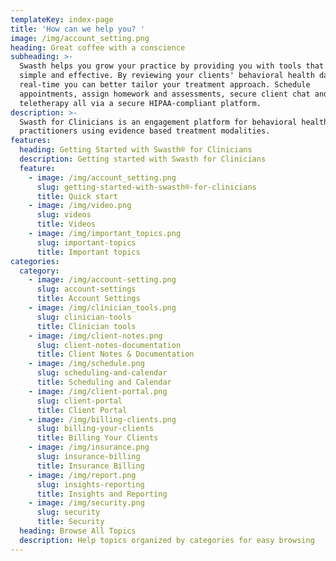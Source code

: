 ```yaml
---
templateKey: index-page
title: 'How can we help you? '
image: /img/account_setting.png
heading: Great coffee with a conscience
subheading: >-
  Swasth helps you grow your practice by providing you with tools that are
  simple and effective. By reviewing your clients' behavioral health data in
  real-time you can better tailor your treatment approach. Schedule
  appointments, assign homework and assessments, secure client chat and
  teletherapy all via a secure HIPAA-compliant platform.
description: >-
  Swasth for Clinicians is an engagement platform for behavioral health
  practitioners using evidence based treatment modalities.
features:
  heading: Getting Started with Swasth® for Clinicians
  description: Getting started with Swasth for Clinicians
  feature:
    - image: /img/account_setting.png
      slug: getting-started-with-swasth®-for-clinicians
      title: Quick start
    - image: /img/video.png
      slug: videos
      title: Videos
    - image: /img/important_topics.png
      slug: important-topics
      title: Important topics
categories:
  category:
    - image: /img/account-setting.png
      slug: account-settings
      title: Account Settings
    - image: /img/clinician_tools.png
      slug: clinician-tools
      title: Clinician tools
    - image: /img/client-notes.png
      slug: client-notes-documentation
      title: Client Notes & Documentation
    - image: /img/schedule.png
      slug: scheduling-and-calendar
      title: Scheduling and Calendar
    - image: /img/client-portal.png
      slug: client-portal
      title: Client Portal
    - image: /img/billing-clients.png
      slug: billing-your-clients
      title: Billing Your Clients
    - image: /img/insurance.png
      slug: insurance-billing
      title: Insurance Billing
    - image: /img/report.png
      slug: insights-reporting
      title: Insights and Reporting
    - image: /img/security.png
      slug: security
      title: Security
  heading: Browse All Topics
  description: Help topics organized by categories for easy browsing
---
```


